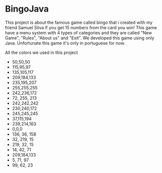 # BingoJava

This project is about the famous game called bingo that i created with my friend Samuel Silva if you get 15 numbers from the card you win!
This game have a menu system with 4 types of categories and they are called "New Game", "Rules", "About us" and "Exit". We developed this game using only Java. 
Unfortunate this game it's only in portuguese for now.


All the colors we used in this project
- 50,50,50
- 115,95,97
- 135,105,117
- 209,184,133
- 235,195,207
- 255,255,255
- 242,236,172
- 72, 255, 213
- 242,242,242
- 230,240,172
- 245,245,245
- 37,115,194
- 239,214,163
- 0,0,0
- 136, 36, 158
- 32, 219, 15
- 219, 32, 15
- 14, 42, 71
- 209,184,133
- 5, 71, 97
- 99, 62, 23
